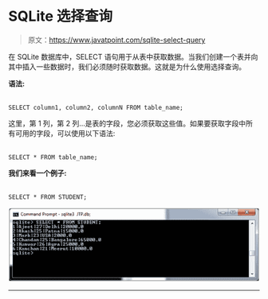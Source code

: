# SQLite 选择查询

> 原文：<https://www.javatpoint.com/sqlite-select-query>

在 SQLite 数据库中，SELECT 语句用于从表中获取数据。当我们创建一个表并向其中插入一些数据时，我们必须随时获取数据。这就是为什么使用选择查询。

**语法:**

```

SELECT column1, column2, columnN FROM table_name; 

```

这里，第 1 列，第 2 列...是表的字段，您必须获取这些值。如果要获取字段中所有可用的字段，可以使用以下语法:

```

SELECT * FROM table_name; 

```

**我们来看一个例子:**

```

SELECT * FROM STUDENT;

```

![SQLite Select query 1](img/2792108d5139eda563e2bf01827ad840.png)

* * *